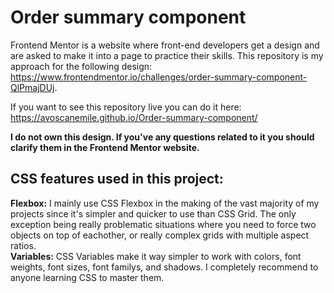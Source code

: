 # Order summary component
Frontend Mentor is a website where front-end developers get a design and are asked to make it into a page to practice their skills. This repository is my approach for the following design: https://www.frontendmentor.io/challenges/order-summary-component-QlPmajDUj.  

If you want to see this repository live you can do it here: https://avoscanemile.github.io/Order-summary-component/   

**I do not own this design. If you've any questions related to it you should clarify them in the Frontend Mentor website.** 
## CSS features used in this project:
**Flexbox:** I mainly use CSS Flexbox in the making of the vast majority of my projects since it's simpler and quicker to use than CSS Grid. The only exception being really problematic situations where you need to force two objects on top of eachother, or really complex grids with multiple aspect ratios.  
**Variables:** CSS Variables make it way simpler to work with colors, font weights, font sizes, font familys, and shadows. I completely recommend to anyone learning CSS to master them. 



